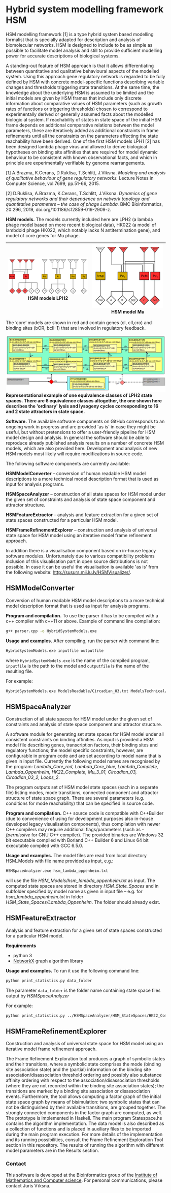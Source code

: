 # Hybrid system modelling framework HSM

HSM modelling framework [1] is a type hybrid system based modelling formalist that is specially adapted for description and analysis of biomolecular networks. 
HSM is designed to include to be as simple as possible to facilitate model analysis and still to provide sufficient modelling power for accurate descriptions of biological systems. 

A standing-out feature of HSM approach is that it allows differentiating between quantitative and qualitative behavioural aspects of the modelled system. Using this approach gene regulatory network is 
regarded to be fully defined by HSM with concrete model-specific functions describing variable changes and thresholds triggering state transitions. At the same time, the knowledge about the 
underlying HSM is assumed to be limited and the initial models are given by HSM frames that include only discrete information about comparative values of HSM parameters (such as growth rates of 
functions or triggering thresholds) chosen to correspond to experimentally derived or generally assumed facts about the modelled biologic al system. If reachability of states in state space of the 
initial HSM frame depends on additional comparative relations between the model parameters, these are iteratively added as additional constraints in frame refinements until all the constraints on the 
parameters affecting the state reachability have been derived. One of the first HSM models LPH1 [2] has been designed lambda phage virus and allowed to derive biological hypotheses on binding site affinities 
that are required for model dynamic behaviour to be consistent with known observational facts, and which in principle are experimentally verifiable by genome rearrangements.

[1] A.Brazma, K.Cerans, D.Ruklisa, T.Schlitt, J.Viksna. *Modeling and analysis of qualitative behaviour of gene regulatory networks.* Lecture Notes in Computer Science, vol.7699, pp.51-66, 2015.

[2] D.Ruklisa, A.Brazma, K.Cerans, T.Schlitt, J.Viksna. *Dynamics of gene regulatory networks and their dependence on network topology and quantitative parameters – the case of phage Lambda.* BMC Bioinformatics, 20:296, 2019, doi.org/10.1186/s12859-019-2909-z.

**HSM models.** The models currently included here are LPH2 (a lambda phage model based on more recent biological data), HK022 (a model of lambdoid phage HK022, which notably lacks N antitermination gene),
 and model of core genes for Mu phage.

|![](./assets/LPH2.png) HSM models LPH2 | ![](./assets/model_mu_03_b.png) HSM model Mu|
|:-------------------------:|:-------------------------:|
 
The ’core’ models are shown in red and contain genes (cI, cII,cro) and binding sites (bOR, bcII-1) that are involved in regulatory feedback.

![](./assets/OP1_01.png)
**Representational example of one equivalence classes of LPH2 state spaces. There are 6 equivalence classes altogether, the one shown here describes the 'ordinary' lysis and lysogeny cycles 
corresponding to 16 and 2 state attractors in state space.**

**Software.** The available software components on GitHub corresponds to an ongoing work in progress and are provided 'as is' in case they might be useful, but without pretensions to offer a 
user-friendly pipeline for HSM model design and analysis. In general the software should be able to reproduce already published analysis results on a number of concrete HSM models, which are also 
provided here. Development and analysis of new HSM models most likely will require modifications in source code.

The following software components are currently available:

**HSMModelConverter** – conversion of human readable HSM model descriptions to a more technical model description format that is used as input for analysis programs.

**HSMSpaceAnalyzer** – construction of all state spaces for HSM model under the given set of constraints and analysis of state space component and attractor structure.

**HSMFeatureExtractor** – analysis and feature extraction for a given set of state spaces constructed for a particular HSM model.

**HSMFrameRefinementExplorer** – construction and analysis of universal state space for HSM model using an iterative model frame refinement approach.

In addition there is a visualisation component based on in-house legacy software modules. Unfortunately due to various compatibility problems inclusion of this visualisation part in open source 
distributions is not possible. In case it can be useful the visualisation is available 'as is' from the following website: http://susurs.mii.lu.lv/HSMVisualizer/.
## HSMModelConverter
Conversion of human readable HSM model descriptions to a more technical model description format that is used as input for analysis programs.

**Program and compilation.** To use the parser it has to be compiled with a c++ compiler with c++11 or above.
Example of command line compilation:
```sh
g++ parser.cpp -o HybridSystemModels.exe
```

**Usage and examples.**
After compiling, run the parser with command line:
```sh
HybridSystemModels.exe inputfile outputfile
```
where `HybridSystemModels.exe` is the name of the compiled program, `inputfile` is the path to the model and `outputfile` is the name of the resulting file.

For example:
```sh
HybridSystemModels.exe ModelsReadable/Circadian_03.txt ModelsTechnical/Circadian_03.txt
```

## HSMSpaceAnalyzer
Construction of all state spaces for HSM model under the given set of constraints and analysis of state space component and attractor structure.

A software module for generating set state spaces for HSM model under all consistent constraints on binding affinities. 
As input is provided a HSM model file describing genes, transcription factors, their binding sites and regulatory functions; 
the model specific constraints, however, are configurable in program code and are set according to model name that is given in input file. 
Currently the following model names are recognised by the program: *Lambda_Core_red, Lambda_Core_blue, Lambda_Complete, Lambda_Oppenheim, HK22_Complete, Mu_3_01, Circadian_03, Circadian_03_2, Loops_2*.

The program outputs set of HSM model state spaces (each in a separate file) listing modes, mode transitions, connected component and attractor structure of state space graph. There are several parameters (e.g. conditions for mode reachability) that can be specified in source code.

**Program and compilation.** C++ source code is compatible with C++Builder (due to convenience of using for development purposes also in-house developed legacy visualisation components), 
thus compilation with newer C++ compilers may require additional flags/parameters (such as *-fpermissive* for GNU C++ compiler). 
The provided binaries are Windows 32 bit executable compiled with Borland C++ Builder 6 and Linux 64 bit executable compiled with GCC 6.5.0.

**Usage and examples.** The model files are read from local directory HSM_Models with file name provided as input, e.g.:

```sh
HSMSpaceAnalyzer.exe hsm_lambda_oppenheim.txt
```

will use the file *HSM_Models/hsm_lambda_oppenheim.txt* as input. The computed state spaces are stored in directory *HSM_State_Spaces* and in subfolder 
specified by model name as given in input file – e.g. for *hsm_lambda_oppenheim.txt* in folder *HSM_State_Spaces/Lambda_Oppenheim*. The folder should already exist.

 
## HSMFeatureExtractor 
Analysis and feature extraction for a given set of state spaces constructed for a particular HSM model.

**Requirements**
* python 3
* [NetworkX](https://networkx.org/) graph algorithm library 

**Usage and examples.**
 To run it use the following command line: 
```sh
python print_statistics.py data_folder
```
The parameter `data_folder` is the folder name containing state space files output by *HSMSpaceAnalyzer*

For example:
```sh
python print_statistics.py ../HSMSpaceAnalyzer/HSM_StateSpaces/HK22_Complete
```


## HSMFrameRefinementExplorer
Construction and analysis of universal state space for HSM model using an iterative model frame refinement approach.

The Frame Refinement Exploration tool produces a graph of symbolic states and their transitions, where a symbolic state comprises the mode (binding site association state) and the (partial) information on the binding site association/disassociation threshold ordering and possibly also substance affinity ordering with respect to the association/disassociation thresholds (where they are not recorded within the binding site association states); the transitions are marked by a binding site association or disassociation events.
Furthermore, the tool allows computing a factor graph of the initial state space graph by means of bisimulation: two symbolic states that can not be distinguished by their available transitions, are grouped together. 
The strongly connected components in the factor graph are computed, as well.
The prototype is implemented in Haskell. The main program Statespace.hs contains the algorithm implementation. The data model is also described as a collection of functions and is placed in auxiliary files to be imported during the main program execution.
For more details of the implementation and its running possibilities, consult the Frame Refinement Exploration Tool section in this repository.
The results of running the algorithm with different model parameters are in the Results section. 
 
### Contact
This software is developed at the Bioinformatics group of the [Institute of Mathematics and Computer science](https://lumii.lv/). For personal communications, please contact Juris Vīksna.
